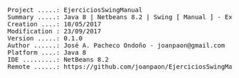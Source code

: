 <pre>
Project .....: EjerciciosSwingManual
Summary .....: Java 8 | Netbeans 8.2 | Swing [ Manual ] - Exercises
Creation ....: 10/05/2017
Modification : 23/09/2017
Version .....: 0.1.0
Author ......: José A. Pacheco Ondoño - joanpaon@gmail.com
Platform ....: Java 8
IDE .........: NetBeans 8.2
Remote ......: https://github.com/joanpaon/EjerciciosSwingManual.git
</pre>
